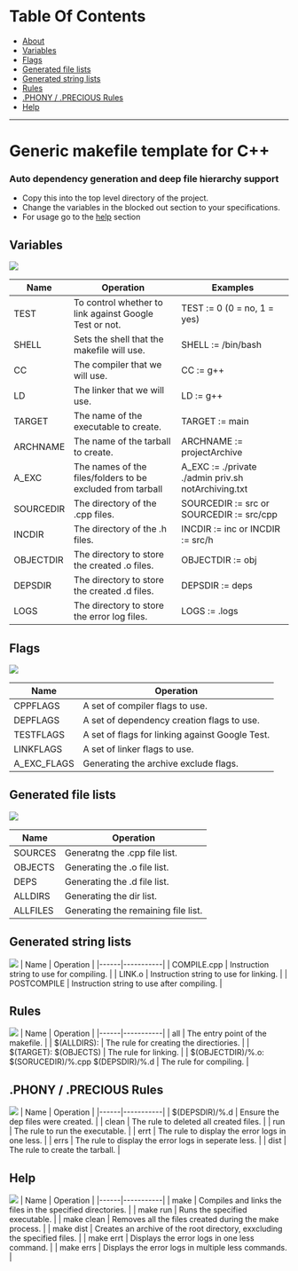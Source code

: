 # Table Of Contents

- [About](#generic-makefile-template-for-c)
- [Variables](#variables)
- [Flags](#flags)
- [Generated file lists](#generated-file-lists)
- [Generated string lists](#generated-string-lists)
- [Rules](#rules)
- [.PHONY / .PRECIOUS Rules](#phony--precious-rules)
- [Help](#help)

----------------------------------

# Generic makefile template for C++

### Auto dependency generation and deep file hierarchy support

* Copy this into the top level directory of the project.
* Change the variables in the blocked out section to your specifications.
* For usage go to the [help](#help) section

## Variables
![](/assets/images/variables.jpg)

| Name | Operation | Examples |
|------|-----------|----------|
| TEST | To control whether to link against Google Test or not. | TEST := 0 (0 = no, 1 = yes) |
| SHELL | Sets the shell that the makefile will use. | SHELL := /bin/bash |
| CC | The compiler that we will use. | CC := g++ |
| LD | The linker that we will use. | LD := g++ |
| TARGET | The name of the executable to create. | TARGET := main |
| ARCHNAME | The name of the tarball to create. | ARCHNAME := projectArchive |
| A_EXC | The names of the files/folders to be excluded from tarball | A_EXC := ./private ./admin priv.sh notArchiving.txt|
| SOURCEDIR | The directory of the .cpp files. | SOURCEDIR := src or SOURCEDIR := src/cpp |
| INCDIR | The directory of the .h files. | INCDIR := inc or INCDIR := src/h |
| OBJECTDIR | The directory to store the created .o files. | OBJECTDIR := obj |
| DEPSDIR | The directory to store the created .d files. | DEPSDIR := deps |
| LOGS | The directory to store the error log files. | LOGS := .logs |

## Flags
![](/assets/images/flags.jpg)

| Name | Operation |
|------|-----------|
| CPPFLAGS | A set of compiler flags to use. |
| DEPFLAGS | A set of dependency creation flags to use. |
| TESTFLAGS | A set of flags for linking against Google Test. |
| LINKFLAGS | A set of linker flags to use. |
| A_EXC_FLAGS | Generating the archive exclude flags. |

## Generated file lists
![](/assets/images/fileGen.jpg)

| Name | Operation |
|------|-----------|
| SOURCES | Generatng the .cpp file list. |
| OBJECTS | Generating the .o file list. |
| DEPS | Generating the .d file list. |
| ALLDIRS | Generating the dir list. |
| ALLFILES | Generating the remaining file list. |

## Generated string lists
![](/assets/images/stringGen.jpg)
| Name | Operation |
|------|-----------|
| COMPILE.cpp | Instruction string to use for compiling. |
| LINK.o | Instruction string to use for linking. |
| POSTCOMPILE | Instruction string to use after compiling. |

## Rules
![](/assets/images/compRules.jpg)
| Name | Operation |
|------|-----------|
| all | The entry point of the makefile. |
| $(ALLDIRS): | The rule for creating the directiories. |
| $(TARGET): $(OBJECTS) | The rule for linking. |
| $(OBJECTDIR)/%.o: $(SORUCEDIR)/%.cpp $(DEPSDIR)/%.d | The rule for compiling. |

## .PHONY / .PRECIOUS Rules
![](/assets/images/pRules.jpg)
| Name | Operation |
|------|-----------|
| $(DEPSDIR)/%.d |  Ensure the dep files were created. |
| clean | The rule to deleted all created files. |
| run | The rule to run the executable. |
| errt | The rule to display the error logs in one less. |
| errs | The rule to display the error logs in seperate less. |
| dist | The rule to create the tarball. |

## Help
![](/assets/images/help.jpg)
| Name | Operation |
|------|-----------|
| make | Compiles and links the files in the specified directories. |
| make run | Runs the specified executable. |
| make clean | Removes all the files created during the make process. |
| make dist | Creates an archive of the root directory, exxcluding the specified files. |
| make errt | Displays the error logs in one less command. |
| make errs | Displays the error logs in multiple less commands. |
